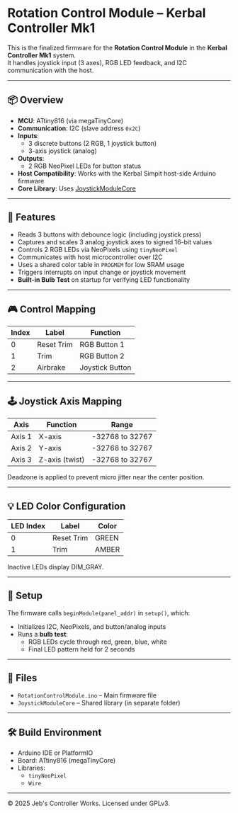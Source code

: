 # Rotation Control Module – Kerbal Controller Mk1

This is the finalized firmware for the **Rotation Control Module** in the **Kerbal Controller Mk1** system.  
It handles joystick input (3 axes), RGB LED feedback, and I2C communication with the host.

---

## 📦 Overview

- **MCU**: ATtiny816 (via megaTinyCore)
- **Communication**: I2C (slave address `0x2C`)
- **Inputs**:
  - 3 discrete buttons (2 RGB, 1 joystick button)
  - 3-axis joystick (analog)
- **Outputs**:
  - 2 RGB NeoPixel LEDs for button status
- **Host Compatibility**: Works with the Kerbal Simpit host-side Arduino firmware
- **Core Library**: Uses [JoystickModuleCore](../JoystickModuleCore)

---

## 🚀 Features

- Reads 3 buttons with debounce logic (including joystick press)
- Captures and scales 3 analog joystick axes to signed 16-bit values
- Controls 2 RGB LEDs via NeoPixels using `tinyNeoPixel`
- Communicates with host microcontroller over I2C
- Uses a shared color table in `PROGMEM` for low SRAM usage
- Triggers interrupts on input change or joystick movement
- **Built-in Bulb Test** on startup for verifying LED functionality

---

## 🎮 Control Mapping

| Index | Label         | Function           |
|-------|---------------|--------------------|
| 0     | Reset Trim    | RGB Button 1       |
| 1     | Trim          | RGB Button 2       |
| 2     | Airbrake      | Joystick Button    |

---

## 🕹 Joystick Axis Mapping

| Axis   | Function        | Range        |
|--------|------------------|--------------|
| Axis 1 | X-axis           | -32768 to 32767 |
| Axis 2 | Y-axis           | -32768 to 32767 |
| Axis 3 | Z-axis (twist)   | -32768 to 32767 |

Deadzone is applied to prevent micro jitter near the center position.

---

## 💡 LED Color Configuration

| LED Index | Label       | Color  |
|-----------|-------------|--------|
| 0         | Reset Trim  | GREEN  |
| 1         | Trim        | AMBER  |

Inactive LEDs display DIM_GRAY.

---

## 🔧 Setup

The firmware calls `beginModule(panel_addr)` in `setup()`, which:
- Initializes I2C, NeoPixels, and button/analog inputs
- Runs a **bulb test**:
  - RGB LEDs cycle through red, green, blue, white  
  - Final LED pattern held for 2 seconds

---

## 📂 Files

- `RotationControlModule.ino` – Main firmware file
- `JoystickModuleCore` – Shared library (in separate folder)

---

## 🛠 Build Environment

- Arduino IDE or PlatformIO
- Board: ATtiny816 (megaTinyCore)
- Libraries:
  - `tinyNeoPixel`
  - `Wire`

---

© 2025 Jeb's Controller Works. Licensed under GPLv3.
